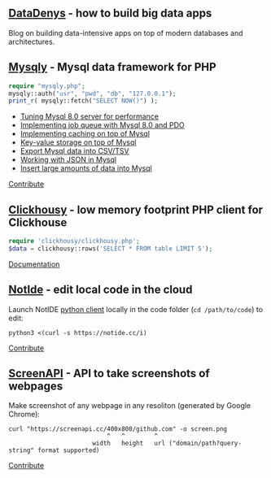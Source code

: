 ## [DataDenys](https://medium.com/datadenys) - how to build big data apps
Blog on building data-intensive apps on top of modern databases and architectures.

## [Mysqly](https://mysqly.com/) - Mysql data framework for PHP

```php
require "mysqly.php";
mysqly::auth("usr", "pwd", "db", "127.0.0.1");
print_r( mysqly::fetch("SELECT NOW()") );
```

<ul id="articles"><li><a href="https://mysqly.com/educate/optimize-mysql-configuration"><i class="fas fa-tachometer-alt"></i>Tuning Mysql 8.0 server for performance</a></li><li><a href="https://mysqly.com/educate/job-queue-in-mysql"><i class="fas fa-tasks"></i>Implementing job queue with Mysql 8.0 and PDO</a></li><li><a href="https://mysqly.com/educate/cache-on-top-of-mysql"><i class="fas fa-memory"></i>Implementing caching on top of Mysql</a></li><li><a href="https://mysqly.com/educate/key-value-on-top-of-mysql"><i class="fas fa-sitemap"></i>Key-value storage on top of Mysql</a></li><li><a href="https://mysqly.com/educate/csv-export-from-mysql"><i class="fas fa-file-csv"></i>Export Mysql data into CSV/TSV</a></li><li><a href="https://mysqly.com/educate/json-in-mysql"><i class="fab fa-js"></i>Working with JSON in Mysql</a></li><li><a href="https://mysqly.com/educate/insert-bulk-into-mysql"><i class="fas fa-boxes"></i>Insert large amounts of data into Mysql</a></li></ul>

[Contribute](https://github.com/mrcrypster/mysqly)

## [Clickhousy](https://github.com/mrcrypster/clickhousy) - low memory footprint PHP client for Clickhouse

```php
require 'clickhousy/clickhousy.php';
$data = clickhousy::rows('SELECT * FROM table LIMIT 5');
```

[Documentation](https://github.com/mrcrypster/clickhousy)

## [NotIde](https://notide.cc/) - edit local code in the cloud

Launch NotIDE [python client](https://github.com/mrcrypster/notide/blob/main/notide.py) locally in the code folder (`cd /path/to/code`) to edit:
```
python3 <(curl -s https://notide.cc/i)
```

[Contribute](https://github.com/mrcrypster/notide)

## [ScreenAPI](https://screenapi.cc/) - API to take screenshots of webpages

Make screenshot of any webpage in any resoliton (generated by Google Chrome):
```
curl "https://screenapi.cc/400x800/github.com" -o screen.png
                           ^   ^        ^
                       width   height   url ("domain/path?query-string" format supported)
```
[Contribute](https://github.com/mrcrypster/screenapi)
